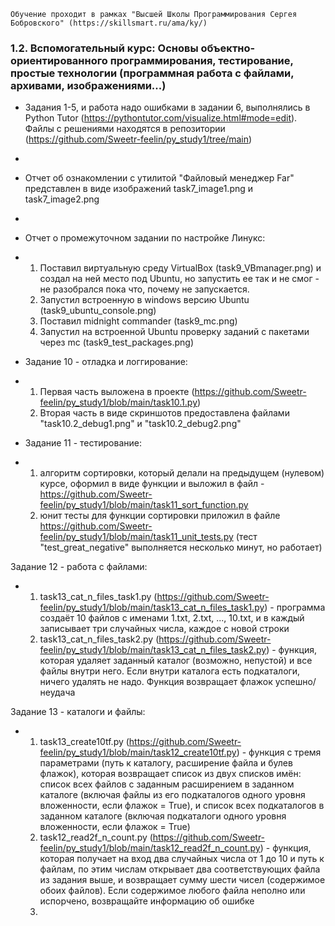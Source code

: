     Обучение проходит в рамках "Высшей Школы Программирования Сергея Бобровского" (https://skillsmart.ru/ama/ky/)

### 1.2. Вспомогательный курс: Основы объектно-ориентированного программирования, тестирование, простые технологии (программная работа с файлами, архивами, изображениями...)

* Задания 1-5, и работа надо ошибками в задании 6, выполнялись в Python Tutor (https://pythontutor.com/visualize.html#mode=edit).
Файлы с решениями находятся в репозитории (https://github.com/Sweetr-feelin/py_study1/tree/main)
*
* Отчет об ознакомлении с утилитой "Файловый менеджер Far" представлен в виде изображений task7_image1.png и task7_image2.png
*
* Отчет о промежуточном задании по настройке Линукс:
* 1. Поставил виртуальную среду VirtualBox (task9_VBmanager.png) и создал на ней место под Ubuntu, но запустить ее так и не смог - не разобрался пока что, почему не запускается.
  2. Запустил встроенную в windows версию Ubuntu (task9_ubuntu_console.png)
  3. Поставил midnight commander (task9_mc.png)
  4. Запустил на встроенной Ubuntu проверку заданий с пакетами через mc (task9_test_packages.png)

* Задание 10 - отладка и логгирование:
* 1. Первая часть выложена в проекте (https://github.com/Sweetr-feelin/py_study1/blob/main/task10.1.py)
  2. Вторая часть в виде скриншотов предоставлена файлами "task10.2_debug1.png" и "task10.2_debug2.png"
 
* Задание 11 - тестирование:
* 1. алгоритм сортировки, который делали на предыдущем (нулевом) курсе, оформил в виде функции и выложил в файл - https://github.com/Sweetr-feelin/py_study1/blob/main/task11_sort_function.py
  2. юнит тесты для функции сортировки приложил в файле https://github.com/Sweetr-feelin/py_study1/blob/main/task11_unit_tests.py (тест "test_great_negative" выполняется несколько минут, но работает)

Задание 12 - работа с файлами:
* 1. task13_cat_n_files_task1.py (https://github.com/Sweetr-feelin/py_study1/blob/main/task13_cat_n_files_task1.py) - программа создаёт 10 файлов с именами 1.txt, 2.txt, ..., 10.txt, и в каждый записывает три случайных числа, каждое с новой строки
  2. task13_cat_n_files_task2.py (https://github.com/Sweetr-feelin/py_study1/blob/main/task13_cat_n_files_task2.py) - функция, которая удаляет заданный каталог (возможно, непустой) и все файлы внутри него. Если внутри каталога есть подкаталоги, ничего удалять не надо. Функция возвращает флажок успешно/неудача
 
Задание 13 - каталоги и файлы:
* 1. task13_create10tf.py (https://github.com/Sweetr-feelin/py_study1/blob/main/task12_create10tf.py) - функция с тремя параметрами (путь к каталогу, расширение файла и булев флажок), которая возвращает список из двух списков имён: список всех файлов с заданным расширением в заданном каталоге (включая файлы из его подкаталогов одного уровня вложенности, если флажок = True), и список всех подкаталогов в заданном каталоге (включая подкаталоги одного уровня вложенности, если флажок = True)
  2. task12_read2f_n_count.py (https://github.com/Sweetr-feelin/py_study1/blob/main/task12_read2f_n_count.py) - функция, которая получает на вход два случайных числа от 1 до 10 и путь к файлам, по этим числам открывает два соответствующих файла из задания выше, и возвращает сумму шести чисел (содержимое обоих файлов). Если содержимое любого файла неполно или испорчено, возвращайте информацию об ошибке
  3. 
